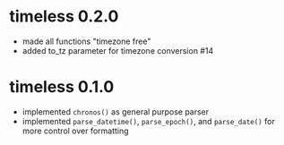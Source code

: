 # timeless 0.2.0

* made all functions "timezone free"
* added to_tz parameter for timezone conversion #14

# timeless 0.1.0

* implemented `chronos()` as general purpose parser
* implemented `parse_datetime()`, `parse_epoch()`, and `parse_date()` for more control over formatting
